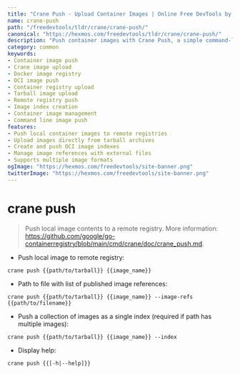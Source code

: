 ```yaml
---
title: "Crane Push - Upload Container Images | Online Free DevTools by Hexmos"
name: crane-push
path: "/freedevtools/tldr/crane/crane-push/"
canonical: "https://hexmos.com/freedevtools/tldr/crane/crane-push/"
description: "Push container images with Crane Push, a simple command-line tool. Transfer images to remote registries, create image indexes, and manage image references. Free online tool, no registration required."
category: common
keywords:
- Container image push
- Crane image upload
- Docker image registry
- OCI image push
- Container registry upload
- Tarball image upload
- Remote registry push
- Image index creation
- Container image management
- Command line image push
features:
- Push local container images to remote registries
- Upload images directly from tarball archives
- Create and push OCI image indexes
- Manage image references with external files
- Supports multiple image formats
ogImage: "https://hexmos.com/freedevtools/site-banner.png"
twitterImage: "https://hexmos.com/freedevtools/site-banner.png"
---
```


# crane push

> Push local image contents to a remote registry.
> More information: <https://github.com/google/go-containerregistry/blob/main/cmd/crane/doc/crane_push.md>.

- Push local image to remote registry:

`crane push {{path/to/tarball}} {{image_name}}`

- Path to file with list of published image references:

`crane push {{path/to/tarball}} {{image_name}} --image-refs {{path/to/filename}}`

- Push a collection of images as a single index (required if path has multiple images):

`crane push {{path/to/tarball}} {{image_name}} --index`

- Display help:

`crane push {{[-h|--help]}}`
